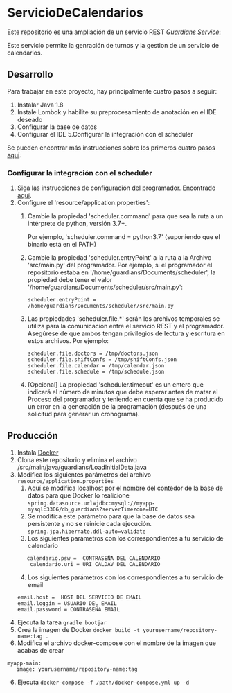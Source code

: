 # ServicioDeCalendarios

Este repositorio es una ampliación de un servicio REST  [*Guardians Service*:](https://github.com/tfg-projects-dit-us/guardiansRESTinterface) 

Este servicio permite la genración de turnos y la gestion de un servicio de calendarios. 

## Desarrollo
Para trabajar en este proyecto, hay principalmente cuatro pasos a seguir:
1. Instalar Java 1.8
2. Instale Lombok y habilite su preprocesamiento de anotación en el IDE deseado
3. Configurar la base de datos
4. Configurar el IDE
5.Configurar la integración con el scheduler

Se pueden encontrar más instrucciones sobre los primeros cuatro pasos [aquí](https://github.com/miggoncan/guardiansRESTinterfaceDoc/blob/master/setup/setup.md).

### Configurar la integración con el scheduler
1. Siga las instrucciones de configuración del programador. Encontrado [aquí](https://github.com/miggoncan/guardiansScheduler#setup-instructions).
2. Configure el 'resource/application.properties':
    1. Cambie la propiedad 'scheduler.command' para que sea la ruta a un 
       intérprete de python, versión 3.7+.


       Por ejemplo, 'scheduler.command = python3.7' (suponiendo que el binario está en el PATH)
    2. Cambie la propiedad 'scheduler.entryPoint' a la ruta a la 
       Archivo 'src/main.py' del programador. Por ejemplo, si el programador 
       el repositorio estaba en '/home/guardians/Documents/scheduler', la propiedad 
       debe tener el valor '/home/guardians/Documents/scheduler/src/main.py':
       
       `scheduler.entryPoint = /home/guardians/Documents/scheduler/src/main.py`
    3. Las propiedades 'scheduler.file.*' serán los archivos temporales 
       se utiliza para la comunicación entre el servicio REST y el programador.
       Asegúrese de que ambos tengan privilegios de lectura y escritura en estos archivos.
       Por ejemplo:

       ```
       scheduler.file.doctors = /tmp/doctors.json
       scheduler.file.shiftConfs = /tmp/shiftConfs.json
       scheduler.file.calendar = /tmp/calendar.json
       scheduler.file.schedule = /tmp/schedule.json
       ```
    4. [Opcional] La propiedad 'scheduler.timeout' es un entero que 
       indicará el número de minutos que debe esperar antes de matar el 
       Proceso del programador y teniendo en cuenta que se ha producido un error en la generación de la programación 
       (después de una solicitud para generar un cronograma).


## Producción
1. Instala [Docker](https://docs.docker.com/engine/install/ubuntu/)
2. Clona este repositorio y elimina el archivo /src/main/java/guardians/LoadInitialData.java
3. Modifica los siguientes parámetros del archivo `resource/application.properties`   
   1. Aquí se modifica localhost por el nombre del contedor de la base de datos para que Docker lo realicione `spring.datasource.url=jdbc:mysql://myapp-mysql:3306/db_guardians?serverTimezone=UTC`
   2. Se modifica este parámetro para que la base de datos sea persistente y no se reinicie cada ejecución.  
   `spring.jpa.hibernate.ddl-auto=validate`
   3. Los siguientes parámetros con los correspondientes a tu servicio de calendario
    ```calendario.user = USUARIO DEL CLAENDARIO
       calendario.psw =  CONTRASEÑA DEL CALENDARIO
        calendario.uri = URI CALDAV DEL CALENDARIO
     ```
   4. Los siguientes parámetros con los correspondientes a tu servicio de email
    ```
    email.host =  HOST DEL SERVICIO DE EMAIL
    email.loggin = USUARIO DEL EMAIL
    email.password = CONTRASEÑA EMAIL
    ```
3. Ejecuta la tarea `gradle bootjar`
4. Crea la imagen de  Docker `docker build -t yourusername/repository-name:tag . `
5. Modifica el archivo docker-compose con el nombre de la imagen que acabas de crear

  ```
  myapp-main:
     image: yourusername/repository-name:tag 
  ```
        
6. Ejecuta `docker-compose -f /path/docker-compose.yml up -d `
